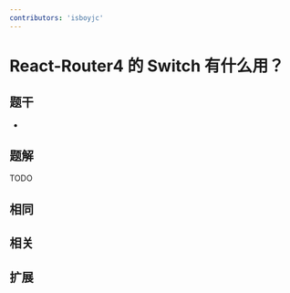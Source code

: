 ```yaml
---
contributors: 'isboyjc'
---
```


# React-Router4 的 Switch 有什么用？


## 题干

- 



## 题解

<!-- ::: details 点我查看题解 -->

  TODO

<!-- ::: -->



## 相同


## 相关


## 扩展

